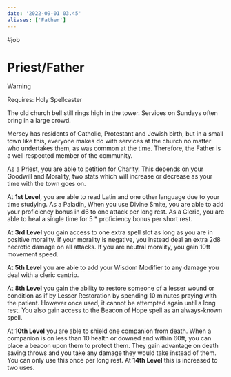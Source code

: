 ```yaml
---
date: '2022-09-01 03.45'
aliases: ['Father']
---
```


#job 

# Priest/Father

> [!warning]
> Requires: Holy Spellcaster

The old church bell still rings high in the tower. Services on Sundays often bring in a large crowd. 

Mersey has residents of Catholic, Protestant and Jewish birth, but in a small town like this, everyone makes do with services at the church no matter who undertakes them, as was common at the time. Therefore, the Father is a well respected member of the community.

As a Priest, you are able to petition for Charity. This depends on your Goodwill and Morality, two stats which will increase or decrease as your time with the town goes on.

At **1st Level**, you are able to read Latin and one other language due to your time studying. As a Paladin, When you use Divine Smite, you are able to add your proficiency bonus in d6 to one attack per long rest. As a Cleric, you are able to heal a single time for 5 * proficiency bonus per short rest. 

At **3rd Level** you gain access to one extra spell slot as long as you are in positive morality. If your morality is negative, you instead deal an extra 2d8 necrotic damage on all attacks. If you are neutral morality, you gain 10ft movement speed.

At **5th Level** you are able to add your Wisdom Modifier to any damage you deal with a cleric cantrip. 

At **8th Level** you gain the ability to restore someone of a lesser wound or condition as if by Lesser Restoration by spending 10 minutes praying with the patient. However once used, it cannot be attempted again until a long rest. You also gain access to the Beacon of Hope spell as an always-known spell.

At **10th Level** you are able to shield one companion from death. When a companion is on less than 10 health or downed and within 60ft, you can place a beacon upon them to protect them. They gain advantage on death saving throws and you take any damage they would take instead of them. You can only use this once per long rest. At **14th Level** this is increased to two uses.

